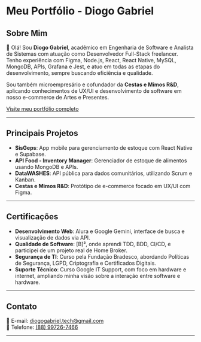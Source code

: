 # Meu Portfólio - Diogo Gabriel

## Sobre Mim

👋 Olá! Sou **Diogo Gabriel**, acadêmico em Engenharia de Software e Analista de Sistemas com atuação como Desenvolvedor Full-Stack freelancer. Tenho experiência com Figma, Node.js, React, React Native, MySQL, MongoDB, APIs, Grafana e Jest, e atuo em todas as etapas do desenvolvimento, sempre buscando eficiência e qualidade.

Sou também microempresário e cofundador da **Cestas e Mimos R&D**, aplicando conhecimentos de UX/UI e desenvolvimento de software em nosso e-commerce de Artes e Presentes.

[Visite meu portfólio completo](#)

---

## Principais Projetos

- **SisGeps**: App mobile para gerenciamento de estoque com React Native e Supabase.
- **API Food - Inventory Manager**: Gerenciador de estoque de alimentos usando MongoDB e APIs.
- **DataWASHES**: API pública para dados comunitários, utilizando Scrum e Kanban.
- **Cestas e Mimos R&D**: Protótipo de e-commerce focado em UX/UI com Figma.

---

## Certificações

- **Desenvolvimento Web**: Alura e Google Gemini, interface de busca e visualização de dados via API.
- **Qualidade de Software**: [B]³, onde aprendi TDD, BDD, CI/CD, e participei de um projeto real de Home Broker.
- **Segurança de TI**: Curso pela Fundação Bradesco, abordando Políticas de Segurança, LGPD, Criptografia e Certificados Digitais.
- **Suporte Técnico**: Curso Google IT Support, com foco em hardware e internet, ampliando minha visão sobre a interação entre software e hardware.

---

## Contato

📧 E-mail: [diogogabriel.tech@gmail.com](#)  
📱 Telefone: [(88) 99726-7466](#)

---
